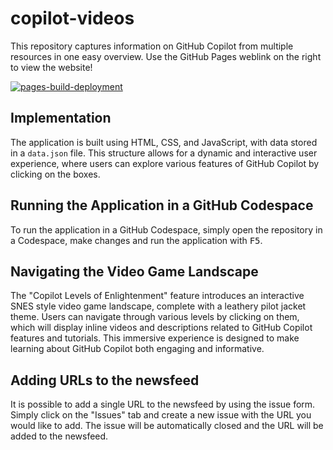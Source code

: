 # copilot-videos

This repository captures information on GitHub Copilot from multiple resources in one easy overview. Use the GitHub Pages weblink on the right to view the website!

[![pages-build-deployment](https://github.com/rajbos/copilot-videos/actions/workflows/pages/pages-build-deployment/badge.svg)](https://github.com/rajbos/copilot-videos/actions/workflows/pages/pages-build-deployment)

## Implementation

The application is built using HTML, CSS, and JavaScript, with data stored in a `data.json` file. This structure allows for a dynamic and interactive user experience, where users can explore various features of GitHub Copilot by clicking on the boxes.

## Running the Application in a GitHub Codespace

To run the application in a GitHub Codespace, simply open the repository in a Codespace, make changes and run the application with <kbd>F5</kbd>.

## Navigating the Video Game Landscape

The "Copilot Levels of Enlightenment" feature introduces an interactive SNES style video game landscape, complete with a leathery pilot jacket theme. Users can navigate through various levels by clicking on them, which will display inline videos and descriptions related to GitHub Copilot features and tutorials. This immersive experience is designed to make learning about GitHub Copilot both engaging and informative.

## Adding URLs to the newsfeed

It is possible to add a single URL to the newsfeed by using the issue form. Simply click on the "Issues" tab and create a new issue with the URL you would like to add. The issue will be automatically closed and the URL will be added to the newsfeed.
